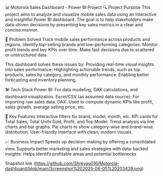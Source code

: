 📊 Motorola Sales Dashboard - Power BI Project
🔍 Project Purpose
This project aims to analyze and visualize mobile sales data using an interactive and insightful Power BI dashboard. The goal is to help stakeholders make data-driven decisions by presenting key sales metrics in a clear and concise manner.

🚀 Problem Solved
Track mobile sales performance across products and regions.
Identify top-selling brands and low-performing categories.
Monitor profit trends and key KPIs over time.
Make fast decisions due to scattered or unstructured data.

This dashboard solves these issues by:
Providing real-time visual insights into sales performance.
Highlighting actionable trends, such as top products, sales by category, and monthly performance.
Enabling better forecasting and inventory planning.

🛠️ Tech Stack
Power BI: For data modeling, DAX calculations, and dashboard visualization.
Excel/CSV (as assumed data source): For importing raw sales data.
DAX: Used to compute dynamic KPIs like profit, sales growth, average selling price, etc.

📌 Key Features
Interactive filters for brand, model, month, etc.
KPI cards for Total Sales, Total Units Sold, Profit, and Top Model.
Trend analysis via line charts and bar graphs.
Pie charts to show category-wise and brand-wise distribution.
User-friendly interface with clean, modern visuals.

📈 Business Impact
Speeds up decision-making by offering a consolidated view.
Supports better marketing and sales strategies with data-backed insights.
Helps identify profitable areas and potential bottlenecks

Snapshot 
link (https://github.com/Shreyag016/Motorola-dashboard/blob/main/Screenshot%202025-06-05%20203439.png)
